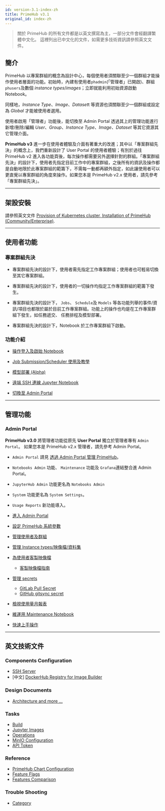 ```yaml
---
id: version-3.1-index-zh
title: PrimeHub v3.1
original_id: index-zh
---
```


>關於 PrimeHub 的所有文件都是以英文撰寫為主，一部分文件會經翻譯繁體中文化。
>這裡列出已中文化的文件，如需更多技術資訊請參照英文文件。

## 簡介

PrimeHub 以專案群組的概念為設計中心，每個使用者須關聯至少一個群組才能操作使用者層面的功能。初始時，內建有使用者`phadmin`(「管理者」已開啟)、群組`phusers`及數個 *instance types*/*images*；立即就能利用初始資源啟動 Notebook。

同樣地，*Instance Type*、*Image*、*Dataset*t 等資源也須關聯至少一個群組或設定為 *Global* 才能被使用者選用。

使用者啟用「管理者」功能後，能切換至 Admin Portal 透過其上的管理功能進行新增/刪除/編輯 *User*、*Group*、*Instance Type*、*Image*、*Dataset* 等其它資源其它管理介面。

**PrimeHub v3** 進一步在使用者體驗及介面有著重大的改進；其中以「專案群組先決」的概念上，我們重新設計了 User Portal 的使用者體驗；有別於過往 PrimeHub v2 進入各功能頁後，每次操作都需要另外選擇針對的群組。「專案群組先決」的設計下，使用者先指定目前工作中的專案群組，之後所有的資訊及操作都是自動地限於此專案群組的範籌下，不需每一動都再額外指定，如此讓使用者可以更直覺以專案群組的角度來操作。如果您本是 PrimeHub v2.x 使用者，請先參考「專案群組先決」。

---

## 架設安裝

請參照英文文件 [Provision of Kubernetes cluster, Installation of PrimeHub (Community/Enterprise)](dev-introduction).

---

## 使用者功能

### 專案群組先決

+ 專案群組先決的設計下，使用者需先指定工作專案群組；使用者也可輕易切換至其它專案群組。

+ 專案群組先決的設計下，使用者的一切操作均指定工作專案群組的範籌下發生。

+ 專案群組先決的設計下， `Jobs`、 `Schedule`及 `Models` 等各功能列舉的事件/資訊/項目也都限於屬於目前工作專案群組。功能上的操作也均是在工作專案群組下發生，如任務遞交、 任務排程及模型部署。

+ 專案群組先決的設計下，Notebook 於工作專案群組下啟動。

### 功能介紹

+ [操作登入及啟始 Notebook](zh-tw/quickstart/login-portal-user)

+ [Job Submission/Scheduler 使用及教學](zh-tw/job-submission-cht)

+ [模型部署 (Alpha)](zh-tw/model-deployment-feature)

+ [遠端 SSH 連線 Jupyter Notebook](zh-tw/guide_manual/ssh-config-cht)

+ [切換至 Admin Portal](zh-tw/quickstart/login-portal-admin)

---

## 管理功能

### Admin Portal

**PrimeHub v3.0** 將管理者功能從原先 **User Portal** 獨立於管理者專有 `Admin Portal`。 如果您本是 PrimeHub v2.x 管理者，請先參考 Admin Portal。

+ `Admin Portal` 請見 [透過 Admin Portal 管理 PrimeHub](zh-tw/quickstart/login-portal-admin)。

+ `Notebooks Admin` 功能、 `Maintenance` 功能及 `Grafana`連結整合進 Admin Portal。

+ `JupyterHub Admin` 功能更名為 `Notebooks Admin`

+ `System` 功能更名為 `System Settings`。

+ `Usage Reports` 新功能導入。

+ [進入 Admin Portal](zh-tw/quickstart/login-portal-admin)

+ [設定 PrimeHub 系統參數](zh-tw/guide_manual/admin-system-cht)

+ [管理使用者及群組](zh-tw/guide_manual/admin-user-cht)

+ [管理 Instance types/映像檔/資料集](zh-tw/guide_manual/admin-instancetype-cht)

+ [為使用者客製映像檔](zh-tw/guide_manual/admin-build-image-cht)
  + [客製映像檔指南](zh-tw/guide_manual/custom-image-guideline)

+ [管理 secrets](zh-tw/guide_manual/admin-secret-cht) 

  + [GitLab Pull Secret](zh-tw/quickstart/secret-pull-image)
  + [GitHub gitsync secret](zh-tw/quickstart/secret-gitsync)

+ [檢視使用量月報表](zh-tw/guide_manual/admin-report-cht)
  
+ [維運用 Maintenance Notebook](zh-tw/maintenance-cht)

+ [快速上手操作](zh-tw/quickstart/create-user)

---

## 英文技術文件

### Components Configuration

+ [SSH Server](getting_started/configure-ssh-server)
+ [中文] [DockerHub Registry for Image Builder](zh-tw/quickstart/dockerhub-registry)
  
### Design Documents

+ [Architecture and more ...](design/architecture)

### Tasks

+ [Build](tasks/build)
+ [Jupyter Images](tasks/repo2docker)
+ [Operations](tasks/benchmark)
+ [MinIO Configuration](tasks/minio_configurations)
+ [API Token](tasks/api-token)

### Reference

+ [PrimeHub Chart Configuration](references/primehub_chart)
+ [Feature Flags](references/feature-flag)
+ [Features Comparison](comparison)

### Trouble Shooting

+ [Category](trouble-shoot-guide)